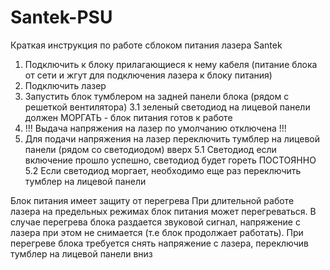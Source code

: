 # Santek-PSU
Краткая инструкция по работе сблоком питания лазера Santek
1. Подключить к блоку прилагающиеся к нему кабеля (питание блока от сети и жгут для подключения лазера к блоку питания)
2. Подключить лазер
3. Запустить блок тумблером на задней панели блока (рядом с решеткой вентилятора)
   3.1 зеленый светодиод на лицевой панели должен МОРГАТЬ - блок питания готов к работе
4. !!! Выдача напряжения на лазер по умолчанию отключена !!!
5. Для подачи напряжения на лазер переключить тумблер на лицевой панели (рядом со светодиодом) вверх
   5.1 Светодиод если включение прошло успешно, светодиод будет гореть ПОСТОЯННО
   5.2 Если светодиод моргает, необходимо еще раз переключить тумблер на лицевой панели

Блок питания имеет защиту от перегрева
При длительной работе лазера на предельных режимах блок питания может перегреваться. В случае перегрева блока раздается звуковой сигнал, 
напряжение с лазера при этом не снимается (т.е блок продолжает работать). При перегреве блока требуется снять напряжение с лазера, переключив тумблер на лицевой панели вниз 
